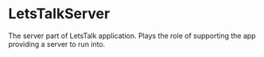 # LetsTalkServer
The server part of LetsTalk application.
Plays the role of supporting the app providing a server to run into.
